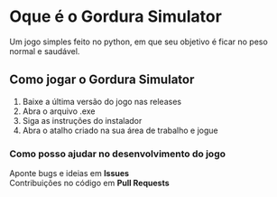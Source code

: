 # Oque é o Gordura Simulator
Um jogo simples feito no python, em que seu objetivo é ficar no peso normal e saudável.

## Como jogar o Gordura Simulator
1. Baixe a última versão do jogo nas releases
2. Abra o arquivo .exe
3. Siga as instruções do instalador
4. Abra o atalho criado na sua área de trabalho e jogue

### Como posso ajudar no desenvolvimento do jogo
Aponte bugs e ideias em **Issues**  
Contribuições no código em **Pull Requests**

